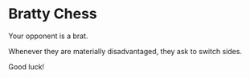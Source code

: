 # Bratty Chess

Your opponent is a brat. 

Whenever they are materially disadvantaged, they ask to switch sides. 

Good luck!
